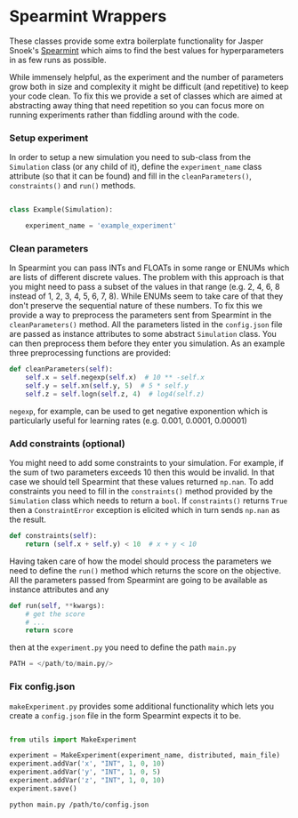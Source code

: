Spearmint Wrappers
==================

These classes provide some extra boilerplate functionality for Jasper Snoek's [Spearmint](https://github.com/HIPS/Spearmint) which aims tο find the best values for hyperparameters in as few runs as possible.

While immensely helpful, as the experiment and the number of parameters grow both in size and complexity it might be difficult (and repetitive) to keep your code clean. To fix this we provide a set of classes which are aimed at abstracting away thing that need repetition so you can focus more on running experiments rather than fiddling around with the code.

### Setup experiment ###

In order to setup a new simulation you need to sub-class from the `Simulation` class (or any child of it), define the `experiment_name` class attribute (so that it can be found) and fill in the `cleanParameters()`, `constraints()` and `run()` methods.

```Python

class Example(Simulation):

	experiment_name = 'example_experiment'

```

### Clean parameters ###

In Spearmint you can pass INTs and FLOATs in some range or ENUMs which are lists of different discrete values. The problem with this approach is that you might need to pass a subset of the values in that range (e.g. 2, 4, 6, 8 instead of 1, 2, 3, 4, 5, 6, 7, 8). While ENUMs seem to take care of that they don't preserve the sequential nature of these numbers. To fix this we provide a way to preprocess the parameters sent from Spearmint in the `cleanParameters()` method. All the parameters listed in the `config.json` file are passed as instance attributes to some abstract `Simulation` class. You can then preprocess them before they enter you simulation. As an example three preprocessing functions are provided:

```Python
def cleanParameters(self):
	self.x = self.negexp(self.x)  # 10 ** -self.x
	self.y = self.xn(self.y, 5)  # 5 * self.y
	self.z = self.logn(self.z, 4)  # log4(self.z)
```

`negexp`, for example, can be used to get negative exponention which is particularly useful for learning rates (e.g. 0.001, 0.0001, 0.00001)

### Add constraints (optional) ###

You might need to add some constraints to your simulation. For example, if the sum of two parameters exceeds 10 then this would be invalid. In that case we should tell Spearmint that these values returned `np.nan`. To add constraints you need to fill in the `constraints()` method provided by the `Simulation` class which needs to return a `bool`. If `constraints()` returns `True` then a `ConstraintError` exception is elicited which in turn sends `np.nan` as the result.

```Python
def constraints(self):
	return (self.x + self.y) < 10  # x + y < 10
```

Having taken care of how the model should process the parameters we need to define the `run()` method which returns the score on the objective. All the parameters passed from Spearmint are going to be available as instance attributes and any 

```Python
def run(self, **kwargs):
    # get the score
    # ...
	return score
```

then at the `experiment.py` you need to define the path `main.py`

```Python
PATH = </path/to/main.py/>
```

### Fix config.json ###

`makeExperiment.py` provides some additional functionality which lets you create a `config.json` file in the form Spearmint expects it to be.


```Python

from utils import MakeExperiment

experiment = MakeExperiment(experiment_name, distributed, main_file)
experiment.addVar('x', "INT", 1, 0, 10)
experiment.addVar('y', "INT", 1, 0, 5)
experiment.addVar('z', "INT", 1, 0, 10)
experiment.save()

```

```Bash
python main.py /path/to/config.json
```

